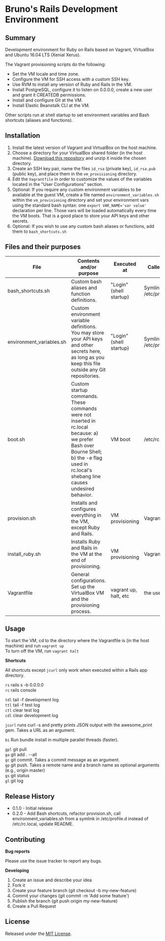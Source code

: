 # Bruno's Rails Development Environment

## Summary
Development environment for Ruby on Rails based on Vagrant, 
VirtualBox and Ubuntu 16.04 LTS (Xenial Xerus). 

The Vagrant provisioning scripts do the following:
- Set the VM locale and time zone.
- Configure the VM for SSH access with a custom SSH key.
- Use RVM to install any version of Ruby and Rails in the VM.
- Install PostgreSQL, configure it to listen on 0.0.0.0, create a new user and grant it 
CREATEDB permissions. 
- Install and configure Git at the VM.
- Install Elastic Beanstalk CLI at the VM.

Other scripts run at shell startup to set environment variables and Bash shortcuts 
(aliases and functions).

## Installation
1. Install the latest version of Vagrant and VirtualBox on the host machine.
2. Choose a directory for your VirtualBox shared folder (in the host machine).
[Download this repository][1] and unzip it inside the chosen directory.
3. Create an SSH key pair, name the files `id_rsa` (private key), `id_rsa.pub` (public key),
 and place them in the `vm_provisioning` directory.
4. Edit the `Vagrantfile` in order to customize the values of the variables located in the
 "User Configurations" section.
5. Optional: If you require any custom environment variables to be available at the guest
VM, create a file named `environment_variables.sh` within the `vm_provisioning` directory
and set your environment vars using the standard bash syntax: one
`export VAR_NAME='var value'` declaration per line. Those vars will be loaded automatically 
every time the VM boots. That is a good place to store your API keys and other secrets.
6. Optional: If you wish to use any custom bash aliases or functions, add them to 
`bash_shortcuts.sh`

[1]: https://github.com/brunofacca/rails-development-environment/archive/master.zip

## Files and their purposes

| File                     | Contents and/or purpose                                                                                                                                                                         | Executed at             | Called by                 |
|--------------------------|-------------------------------------------------------------------------------------------------------------------------------------------------------------------------------------------------|-------------------------|---------------------------|
| bash_shortcuts.sh        | Custom bash aliases and function definitions.                                                                                                                                                   | "Login" (shell startup) | Symlink at /etc/profile.d |
| environment_variables.sh | Custom environment variable definitions. You may store your  API keys and other secrets here, as long as you keep this file  outside any Git repositories.                                      | "Login" (shell startup) | Symlink at /etc/profile.d |
| boot.sh                  | Custom startup commands. These commands were not inserted  in rc.local because: a) we prefer Bash over Bourne Shell; b) the  -e flag used in rc.local's shebang line causes undesired behavior. | VM boot                 | /etc/rc.local             |
| provision.sh             | Installs and configures everything in the VM, except Ruby and Rails.                                                                                                                            | VM provisioning         | Vagrantfile               |
| install_ruby.sh          | Installs Ruby and Rails in the VM at the end of provisioning.                                                                                                                                   | VM provisioning         | Vagrantfile               |
| Vagrantfile              | General configurations. Set up the VirtualBox VM and the provisioning process.                                                                                                                  | vagrant up, halt, etc   | the user                  |

## Usage

To start the VM, cd to the directory where the Vagrantfile is (in the host machine) and run `vagrant up`  
To turn off the VM, run `vagrant halt`

**Shortcuts**

All shortcuts except `jcurl` only work when executed within a Rails app directory.

`rs` rails s -b 0.0.0.0  
`rc` rails console

`tdl` tail -f development log  
`ttl` tail -f test log  
`ctl` clear test log  
`cdl` clear development log  

`jcurl` runs curl -s and pretty prints JSON output with the awesome_print gem. Takes a URL
 as an argument. 

`bi` Run bundle install in multiple parallel threads (faster).

`gpl` git pull  
`ga` git add . --all  
`gc` git commit. Takes a commit message as an argument.  
`gp` git push. Takes a remote name and a branch name as optional arguments (e.g., 
origin master)       
`gs` git status  
`gl` git log

## Release History

- 0.1.0 - Initial release
- 0.2.0 - Add Bash shortcuts, refactor provision.sh, call environment_variables.sh from 
a symlink in /etc/profile.d instead of /etc/rc.local, update README.

## Contributing

**Bug reports**

Please use the issue tracker to report any bugs.

**Developing**

1. Create an issue and describe your idea
2. Fork it
3. Create your feature branch (git checkout -b my-new-feature)
4. Commit your changes (git commit -m 'Add some feature')
5. Publish the branch (git push origin my-new-feature)
6. Create a Pull Request

## License

Released under the [MIT License](https://opensource.org/licenses/MIT).